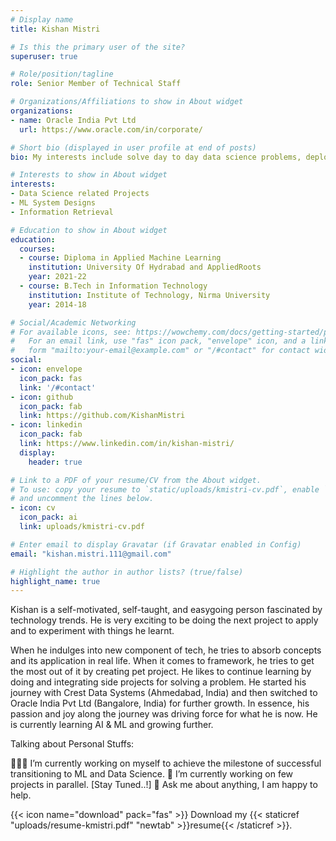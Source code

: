 ```yaml
---
# Display name
title: Kishan Mistri

# Is this the primary user of the site?
superuser: true

# Role/position/tagline
role: Senior Member of Technical Staff

# Organizations/Affiliations to show in About widget
organizations:
- name: Oracle India Pvt Ltd
  url: https://www.oracle.com/in/corporate/

# Short bio (displayed in user profile at end of posts)
bio: My interests include solve day to day data science problems, deploying, scaling and managing ML model/system and other programmable matter.

# Interests to show in About widget
interests:
- Data Science related Projects
- ML System Designs
- Information Retrieval

# Education to show in About widget
education:
  courses:
  - course: Diploma in Applied Machine Learning
    institution: University Of Hydrabad and AppliedRoots
    year: 2021-22
  - course: B.Tech in Information Technology 
    institution: Institute of Technology, Nirma University
    year: 2014-18

# Social/Academic Networking
# For available icons, see: https://wowchemy.com/docs/getting-started/page-builder/#icons
#   For an email link, use "fas" icon pack, "envelope" icon, and a link in the
#   form "mailto:your-email@example.com" or "/#contact" for contact widget.
social:
- icon: envelope
  icon_pack: fas
  link: '/#contact'
- icon: github
  icon_pack: fab
  link: https://github.com/KishanMistri
- icon: linkedin
  icon_pack: fab
  link: https://www.linkedin.com/in/kishan-mistri/
  display:
    header: true

# Link to a PDF of your resume/CV from the About widget.
# To use: copy your resume to `static/uploads/kmistri-cv.pdf`, enable `ai` icons in `params.toml`,
# and uncomment the lines below.
- icon: cv
  icon_pack: ai
  link: uploads/kmistri-cv.pdf

# Enter email to display Gravatar (if Gravatar enabled in Config)
email: "kishan.mistri.111@gmail.com"

# Highlight the author in author lists? (true/false)
highlight_name: true
---
```


Kishan is a self-motivated, self-taught, and easygoing person fascinated by technology trends. He is very exciting to be doing the next project to apply and to experiment with things he learnt.

When he indulges into new component of tech, he tries to absorb concepts and its application in real life. When it comes to framework, he tries to get the most out of it by creating pet project. He likes to continue learning by doing and integrating side projects for solving a problem. He started his journey with Crest Data Systems (Ahmedabad, India) and then switched to Oracle India Pvt Ltd (Bangalore, India) for further growth. In essence, his passion and joy along the journey was driving force for what he is now. He is currently learning AI & ML and growing further.

Talking about Personal Stuffs:

👨🏻‍💻 I’m currently working on myself to achieve the milestone of successful transitioning to ML and Data Science.
🚀 I’m currently working on few projects in parallel. [Stay Tuned..!]
💬 Ask me about anything, I am happy to help.

{{< icon name="download" pack="fas" >}} Download my {{< staticref "uploads/resume-kmistri.pdf" "newtab" >}}resume{{< /staticref >}}.
